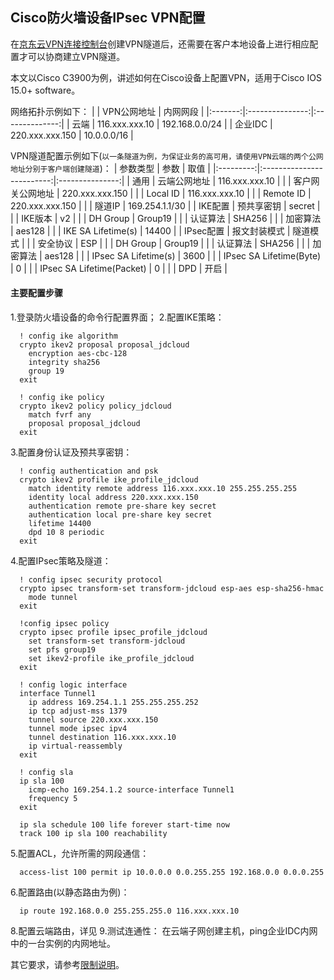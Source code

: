 ## Cisco防火墙设备IPsec VPN配置
在[京东云VPN连接控制台](https://cns-console.jdcloud.com/host/vpnConnection/list)创建VPN隧道后，还需要在客户本地设备上进行相应配置才可以协商建立VPN隧道。

本文以Cisco C3900为例，讲述如何在Cisco设备上配置VPN，适用于Cisco IOS 15.0+ software。

网络拓扑示例如下：
|         |   VPN公网地址   |    内网网段    |
|:-------:|:---------------:|:--------------:|
|  云端   | 116.xxx.xxx.10  | 192.168.0.0/24 |
| 企业IDC | 220.xxx.xxx.150 |  10.0.0.0/16   |

VPN隧道配置示例如下(``以一条隧道为例，为保证业务的高可用，请使用VPN云端的两个公网地址分别于客户端创建隧道``)：
| 参数类型  |           参数            |      取值       |
|:---------:|:-------------------------:|:---------------:|
|   通用    |       云端公网地址        | 116.xxx.xxx.10  |
|           |     客户网关公网地址      | 220.xxx.xxx.150 |
|           |         Local ID          | 116.xxx.xxx.10  |
|           |         Remote ID         | 220.xxx.xxx.150 |
|           |          隧道IP           | 169.254.1.1/30  |
|  IKE配置  |        预共享密钥         |     secret      |
|           |          IKE版本          |       v2        |
|           |         DH Group          |     Group19     |
|           |         认证算法          |     SHA256      |
|           |         加密算法          |     aes128      |
|           |    IKE SA Lifetime(s)     |      14400      |
| IPsec配置 |       报文封装模式        |    隧道模式     |
|           |         安全协议          |       ESP       |
|           |         DH Group          |     Group19     |
|           |         认证算法          |     SHA256      |
|           |         加密算法          |     aes128      |
|           |   IPsec SA Lifetime(s)    |      3600       |
|           |  IPsec SA Lifetime(Byte)  |        0        |
|           | IPsec SA Lifetime(Packet) |        0        |
|           |            DPD            |      开启       |

#### 主要配置步骤
1.登录防火墙设备的命令行配置界面；
2.配置IKE策略：
```
  ! config ike algorithm
  crypto ikev2 proposal proposal_jdcloud
    encryption aes-cbc-128
    integrity sha256
    group 19
  exit

  ! config ike policy
  crypto ikev2 policy policy_jdcloud
    match fvrf any
    proposal proposal_jdcloud
  exit
```
3.配置身份认证及预共享密钥：
```
  ! config authentication and psk
  crypto ikev2 profile ike_profile_jdcloud
    match identity remote address 116.xxx.xxx.10 255.255.255.255
    identity local address 220.xxx.xxx.150
    authentication remote pre-share key secret
    authentication local pre-share key secret
    lifetime 14400
    dpd 10 8 periodic
  exit
```
4.配置IPsec策略及隧道：
```
  ! config ipsec security protocol
  crypto ipsec transform-set transform-jdcloud esp-aes esp-sha256-hmac
    mode tunnel
  exit

  !config ipsec policy
  crypto ipsec profile ipsec_profile_jdcloud
    set transform-set transform-jdcloud
    set pfs group19
    set ikev2-profile ike_profile_jdcloud
  exit

  ! config logic interface
  interface Tunnel1
    ip address 169.254.1.1 255.255.255.252
    ip tcp adjust-mss 1379
    tunnel source 220.xxx.xxx.150
    tunnel mode ipsec ipv4
    tunnel destination 116.xxx.xxx.10
    ip virtual-reassembly
  exit

  ! config sla
  ip sla 100
    icmp-echo 169.254.1.2 source-interface Tunnel1
    frequency 5
  exit

  ip sla schedule 100 life forever start-time now
  track 100 ip sla 100 reachability
```
5.配置ACL，允许所需的网段通信：
```
  access-list 100 permit ip 10.0.0.0 0.0.255.255 192.168.0.0 0.0.0.255
```
6.配置路由(以静态路由为例)：
```
  ip route 192.168.0.0 255.255.255.0 116.xxx.xxx.10
```
8.配置云端路由，详见[]()
9.测试连通性：
在云端子网创建主机，ping企业IDC内网中的一台实例的内网地址。

其它要求，请参考[限制说明](../../../Introduction/Restrictions.md)。
